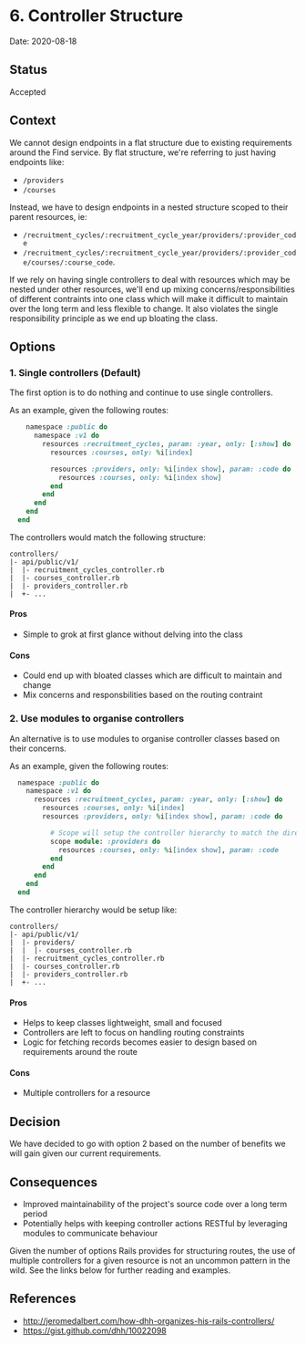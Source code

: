 # 6. Controller Structure

Date: 2020-08-18

## Status

Accepted

## Context

We cannot design endpoints in a flat structure due to existing requirements around the Find service. By flat structure, we're referring to just having endpoints like:

- `/providers`
- `/courses`

Instead, we have to design endpoints in a nested structure scoped to their parent resources, ie:

- `/recruitment_cycles/:recruitment_cycle_year/providers/:provider_code`
- `/recruitment_cycles/:recruitment_cycle_year/providers/:provider_code/courses/:course_code`.

If we rely on having single controllers to deal with resources which may be nested under other resources, we'll end up mixing concerns/responsibilities of different contraints into one class which will make it difficult to maintain over the long term and less flexible to change. It also violates the single responsibility principle as we end up bloating the class.

## Options

### 1. Single controllers (Default)

The first option is to do nothing and continue to use single controllers.

As an example, given the following routes:

```ruby
    namespace :public do
      namespace :v1 do
        resources :recruitment_cycles, param: :year, only: [:show] do
          resources :courses, only: %i[index]

          resources :providers, only: %i[index show], param: :code do
            resources :courses, only: %i[index show]
          end
        end
      end
    end
  end
```

The controllers would match the following structure:

```
controllers/
|- api/public/v1/
|  |- recruitment_cycles_controller.rb
|  |- courses_controller.rb
|  |- providers_controller.rb
|  +- ...
```

#### Pros

- Simple to grok at first glance without delving into the class

#### Cons

- Could end up with bloated classes which are difficult to maintain and change
- Mix concerns and responsbilities based on the routing contraint

### 2. Use modules to organise controllers

An alternative is to use modules to organise controller classes based on their concerns.

As an example, given the following routes:

```ruby
  namespace :public do
    namespace :v1 do
      resources :recruitment_cycles, param: :year, only: [:show] do
        resources :courses, only: %i[index]
        resources :providers, only: %i[index show], param: :code do

          # Scope will setup the controller hierarchy to match the directory structure below.
          scope module: :providers do
            resources :courses, only: %i[index show], param: :code
          end
        end
      end
    end
  end
```

The controller hierarchy would be setup like:

```
controllers/
|- api/public/v1/
|  |- providers/ 
|  |  |- courses_controller.rb
|  |- recruitment_cycles_controller.rb
|  |- courses_controller.rb
|  |- providers_controller.rb
|  +- ...
```

#### Pros

- Helps to keep classes lightweight, small and focused
- Controllers are left to focus on handling routing constraints
- Logic for fetching records becomes easier to design based on requirements around the route

#### Cons

- Multiple controllers for a resource

## Decision

We have decided to go with option 2 based on the number of benefits we will gain given our current requirements.

## Consequences

- Improved maintainability of the project's source code over a long term period
- Potentially helps with keeping controller actions RESTful by leveraging modules to communicate behaviour

Given the number of options Rails provides for structuring routes, the use of multiple controllers for a given resource is not an uncommon pattern in the wild. See the links below for further reading and examples.

## References

- http://jeromedalbert.com/how-dhh-organizes-his-rails-controllers/
- https://gist.github.com/dhh/10022098
